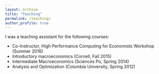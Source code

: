 ```yaml
---
layout: archive
title: "Teaching"
permalink: /teaching/
author_profile: true
---
```



I was a teaching assistant for the following courses: 

* Co-Instructor, High Performance Computing for Economists Workshop (Summer 2016)
* Introductory macroeconomics (Cornell, Fall 2015)
* Intermediate Macroeconomics (Sciences Po, Spring 2014)
* Analysis and Optimization (Columbia University, Spring 2012)